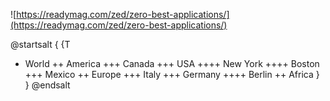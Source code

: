 ![https://readymag.com/zed/zero-best-applications/](https://readymag.com/zed/zero-best-applications/)

@startsalt
{
{T
 + World
 ++ America
 +++ Canada
 +++ USA
 ++++ New York
 ++++ Boston
 +++ Mexico
 ++ Europe
 +++ Italy
 +++ Germany
 ++++ Berlin
 ++ Africa
}
}
@endsalt